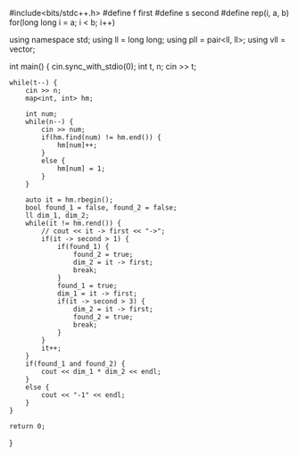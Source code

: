 #include<bits/stdc++.h>
#define f first
#define s second
#define rep(i, a, b) for(long long i = a; i < b; i++)


using namespace std;
using ll = long long;
using pll = pair<ll, ll>;
using vll = vector<ll>;

int main() {
    cin.sync_with_stdio(0);
    int t, n;
    cin >> t;

    while(t--) {
        cin >> n;
        map<int, int> hm;

        int num;
        while(n--) {
            cin >> num;
            if(hm.find(num) != hm.end()) {
                hm[num]++;
            }
            else {
                hm[num] = 1;
            }
        }

        auto it = hm.rbegin();
        bool found_1 = false, found_2 = false;
        ll dim_1, dim_2;
        while(it != hm.rend()) {
            // cout << it -> first << "->";
            if(it -> second > 1) {
                if(found_1) {
                    found_2 = true;
                    dim_2 = it -> first;
                    break;
                }
                found_1 = true;
                dim_1 = it -> first;
                if(it -> second > 3) {
                    dim_2 = it -> first;
                    found_2 = true;
                    break;
                }
            }
            it++;
        }
        if(found_1 and found_2) {
            cout << dim_1 * dim_2 << endl;
        }
        else {
            cout << "-1" << endl;
        }
    }

    return 0;
}
